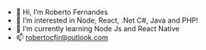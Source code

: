 - 👋 Hi, I’m Roberto Fernandes
- 👀 I’m interested in Node, React, .Net C#, Java and PHP!
- 🌱 I’m currently learning Node Js and React Native
- 📫 robertocfjr@outlook.com

<!---
RCFJR/RCFJR is a ✨ special ✨ repository because its `README.md` (this file) appears on your GitHub profile.
You can click the Preview link to take a look at your changes.
--->
